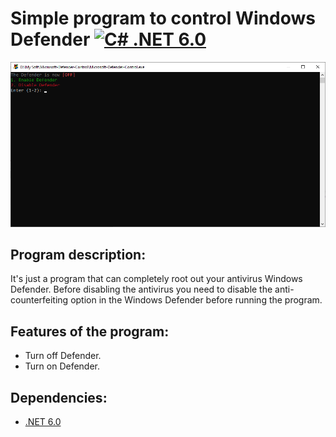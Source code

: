 # Simple program to control Windows Defender [![C# .NET 6.0](https://img.shields.io/badge/C%23-.NET%206.0-blueviolet)](https://dotnet.microsoft.com/en-us/download/dotnet/6.0)
![Programm Image](https://github.com/arthur852/Microsoft-Defender-Control/blob/master/Microsoft-Defender-Control/img/ImageTitle.png)
## Program description:
It's just a program that can completely root out your antivirus Windows Defender.
Before disabling the antivirus you need to disable the anti-counterfeiting option in the Windows Defender before running the program.
## Features of the program:
   - Turn off Defender.
   - Turn on Defender.
## Dependencies:
* [.NET 6.0](https://dotnet.microsoft.com/en-us/download/dotnet/6.0)
